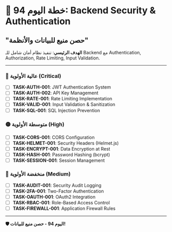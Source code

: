 # 🚀 خطة اليوم 94: Backend Security & Authentication
## "حصن منيع للبيانات والأنظمة"

**الهدف الرئيسي**: تنفيذ نظام أمان شامل للـ Backend مع Authentication, Authorization, Rate Limiting, Input Validation.

---

### 🔴 عالية الأولوية (Critical)
- [ ] **TASK-AUTH-001**: JWT Authentication System
- [ ] **TASK-AUTH-002**: API Key Management
- [ ] **TASK-RATE-001**: Rate Limiting Implementation
- [ ] **TASK-VALID-001**: Input Validation & Sanitization
- [ ] **TASK-SQL-001**: SQL Injection Prevention

### 🟡 متوسطة الأولوية (High)
- [ ] **TASK-CORS-001**: CORS Configuration
- [ ] **TASK-HELMET-001**: Security Headers (Helmet.js)
- [ ] **TASK-ENCRYPT-001**: Data Encryption at Rest
- [ ] **TASK-HASH-001**: Password Hashing (bcrypt)
- [ ] **TASK-SESSION-001**: Session Management

### 🔵 منخفضة الأولوية (Medium)
- [ ] **TASK-AUDIT-001**: Security Audit Logging
- [ ] **TASK-2FA-001**: Two-Factor Authentication
- [ ] **TASK-OAUTH-001**: OAuth2 Integration
- [ ] **TASK-RBAC-001**: Role-Based Access Control
- [ ] **TASK-FIREWALL-001**: Application Firewall Rules

---

**🛡️ اليوم 94 - حصن منيع للبيانات!**